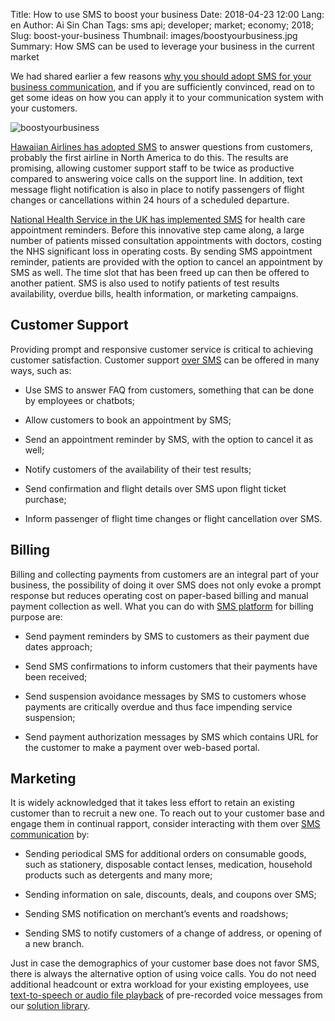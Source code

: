Title: How to use SMS to boost your business
Date: 2018-04-23 12:00
Lang: en
Author: Ai Sin Chan
Tags: sms api; developer; market; economy; 2018;
Slug: boost-your-business
Thumbnail: images/boostyourbusiness.jpg
Summary: How SMS can be used to leverage your business in the current market

We had shared earlier a few reasons [why you should adopt SMS for your business communication](https://blog.xoxzo.com/2018/04/06/why-adopt-sms/), and if you are sufficiently convinced, read on to get some ideas on how you can apply it to your communication system with your customers.

![boostyourbusiness](/images/boostyourbusiness.jpg)

[Hawaiian Airlines has adopted SMS](https://skift.com/2017/08/11/hawaiian-airlines-is-handling-customer-service-inquiries-via-text-message/) to answer questions from customers, probably the first airline in North America to do this. The results are promising, allowing customer support staff to be twice as productive compared to answering voice calls on the support line. In addition, text message flight notification is also in place to notify passengers of flight changes or cancellations within 24 hours of a scheduled departure.

[National Health Service in the UK has implemented SMS](http://www.m-science.com/healthcare-nhs-services-adopt-sms-appointment-reminders/) for health care appointment reminders. Before this innovative step came along, a large number of patients missed consultation appointments with doctors, costing the NHS significant loss in operating costs.  By sending SMS appointment reminder, patients are provided with the option to cancel an appointment by SMS as well. The time slot that has been freed up can then be offered to another patient. SMS is also used to notify patients of test results availability, overdue bills, health information, or marketing campaigns.

## Customer Support

Providing prompt and responsive customer service is critical to achieving customer satisfaction. Customer support [over SMS](https://www.xoxzo.com/en/about/sms-api/) can be offered in many ways, such as:

* Use SMS to answer FAQ from customers, something that can be done by employees or chatbots;

* Allow customers to book an appointment by SMS;

* Send an appointment reminder by SMS, with the option to cancel it as well;

* Notify customers of the availability of their test results;

* Send confirmation and flight details over SMS upon flight ticket purchase;

* Inform passenger of flight time changes or flight cancellation over SMS.

## Billing

Billing and collecting payments from customers are an integral part of your business, the possibility of doing it over SMS does not only evoke a prompt response but reduces operating cost on paper-based billing and manual payment collection as well. What you can do with [SMS platform](https://www.xoxzo.com/en/about/sms-api/) for billing purpose are:

* Send payment reminders by SMS to customers as their payment due dates approach;

* Send SMS confirmations to inform customers that their payments have been received;

* Send suspension avoidance messages by SMS to customers whose payments are critically overdue and thus face impending service suspension;

* Send payment authorization messages by SMS which contains URL for the customer to make a payment over web-based portal.

## Marketing

It is widely acknowledged that it takes less effort to retain an existing customer than to recruit a new one. To reach out to your customer base and engage them in continual rapport, consider interacting with them over [SMS communication](https://www.xoxzo.com/en/about/sms-api/) by:

* Sending periodical SMS for additional orders on consumable goods, such as stationery, disposable contact lenses, medication, household products such as detergents and many more;

* Sending information on sale, discounts, deals, and coupons over SMS;

* Sending SMS notification on merchant’s events and roadshows;

* Sending SMS to notify customers of a change of address, or opening of a new branch.

Just in case the demographics of your customer base does not favor SMS, there is always the alternative option of using voice calls. You do not need additional headcount or extra workload for your existing employees, use [text-to-speech or audio file playback](https://www.xoxzo.com/en/about/voice-api/) of pre-recorded voice messages from our [solution library](https://www.xoxzo.com/en/).
